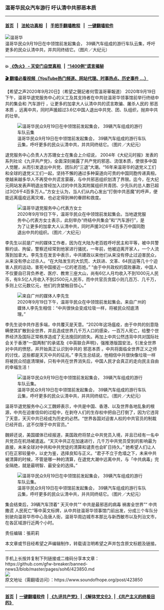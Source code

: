 ### 温哥华民众汽车游行 吁认清中共邪恶本质 
------------------------

#### [首页](https://github.com/gfw-breaker/banned-news3/blob/master/README.md) &nbsp;&nbsp;|&nbsp;&nbsp; [法轮功真相](https://github.com/begood0513/basic/blob/master/README.md)  &nbsp;&nbsp;|&nbsp;&nbsp; [手把手翻墙教程](https://github.com/gfw-breaker/guides/wiki)  &nbsp;&nbsp;|&nbsp;&nbsp; [一键翻墙软件](https://github.com/gfw-breaker/nogfw/blob/master/README.md)  



<div><img alt="温哥华" src="https://img.soundofhope.org/2020-09/bannercars_8404-1600634162710.jpg"/>
<br/><figcaption class="caption">
 温哥华民众9月19日在中领馆前发起集会， 39辆汽车组成的游行车队云集，呼吁更多的民众认清中共，并共同终结它。（图片／大纪元）
</figcaption></div><hr/>

#### 💥 [《伪火》 - 天安门自焚真相 ](http://158.247.195.190:10000/videos/blog/weihuo.html)&nbsp; |&nbsp; [“1400例”谎言揭秘  ](http://158.247.195.190:10000/videos/blog/jiexi1400.html)

#### [ 🎬  翻墙必看视频（YouTube热门频道、网站代理、时事热点、历史事件 ...）](https://github.com/gfw-breaker/links/blob/master/banned.md)

<div><div class="Content__Wrapper sc-1bvya0-0 grZQxZ">
 <p class="meta-top">
  <span class="meta">
   【希望之声2020年9月20日】（希望之聲記者何雪溫哥華報道）
  </span>
  2020年9月19日下午，温哥华退党服务中心的义工及其支持者在中共驻温哥华领事馆前举行终结中共的集会和
  <ok href="/term/303721">
   汽车游行
  </ok>
  ，让更多的加拿大人认清中共的谎言欺骗、屠杀人民的
  <ok href="/term/226144">
   邪恶本质
  </ok>
  ，远离中共，同时声援超过3.6亿中国人退出中共党、团、队组织，抛弃中共的壮举。
 </p>
 <figure class="OImage__StyledFigure-sc-1lfley0-0 hHSfVg">
  <img alt="温哥华民众9月19日在中领馆前发起集会， 39辆汽车组成的游行车队云集" src="https://img.soundofhope.org/2020-09/car-tour_157-600x400-1600630073447.jpg"/>
  <br/><figcaption>
   温哥华民众9月19日在中领馆前发起集会， 39辆汽车组成的游行车队云集，呼吁更多的民众认清中共，并共同终结它。（图片／大纪元）
  </figcaption>
 </figure>
 <p>
  退党服务中心负责人方苏珊女士在集会上介绍说， 2004年《大纪元时报》发表的系列社论《九评共产党》，全面深刻揭露了共产党的邪恶、流氓本质，使很多中国人觉醒，从而引发退出中共党、团队的“三退”大潮。“16年来温哥华的退党义工们和全球的退党义工们一起，坚持不懈的通过多种渠道向可贵的中国同胞传递真相，使越来越多华人不再受中共谎言蒙蔽，与中共邪恶组织划清了界限。迄今，在大纪元网站发表声明退出曾经加入过的中共及其附属组织共青团、少先队的总人数已超过3亿6千4百多万人。”方女士认为，当人们从内心发出“打倒中共恶魔”的呼声，便能远离瘟疫远离灾难，也必定得到神的眷顾和救度。
 </p>
 <figure class="OImage__StyledFigure-sc-1lfley0-0 hHSfVg">
  <img alt="温哥华退党服务中心代表方女士" src="https://img.soundofhope.org/2020-09/susan-fang_8246-e1600613211915-1600629660896.jpg"/>
  <br/><figcaption>
   2020年9月19日下午，温哥华民众在中领馆前发起集会。当地退党服务中心代表方女士表示，此刻举办“终结中共集会”和“汽车游行”，是为了让更多的加拿大人认清中共，同时声援3亿6千4百多万中国同胞退出中共的组织。（图片／大纪元）
  </figcaption>
 </figure>
 <p>
  李先生以前是广州的媒体工作者，因为在大陆为老百姓呼吁民主和平等，被中共警察约谈、拘留，警察还经常到他家进行骚扰，一年前，他被迫离开家人，一个人流落到加拿大。李先生在发言中表示，中共建政以来他们从来没有停止过迫害民众，从来没有停止过杀人。“在大陆发生的大饥荒、大跃进、文革、64民运等几十个迫害人民的运动，害死中国接近一亿的老百姓。” “由于中共政权的腐败暴政，中国人不仅要自已背负养老、医疗、教育三座大山，尚有6亿人月均收入不到1000元人民币，有9.5亿人月收入不到2500元人民币，而中共官员贪腐小则几百万、几千万，多则上亿元数亿元，他们的贪婪触目惊心。”
 </p>
 <figure class="OImage__StyledFigure-sc-1lfley0-0 hHSfVg">
  <img alt="来自广州的媒体人李先生" src="https://img.soundofhope.org/2020-09/6c50a40041668bb2c2505fd302467847-e1600613663411-1600629848704.jpg"/>
  <br/><figcaption>
   2020年9月19日下午，温哥华民众在中领馆前发起集会。来自广州的媒体人李先生相信：“中共很快会变成垃圾一样，将被民众彻底清理。”
  </figcaption>
 </figure>
 <p>
  李先生说中共作恶多端，中共覆灭是天意。“2020年这场瘟疫，由于中共的刻意隐瞒使其扩散到全世界，并且造成世界几千万人口的感染，一百万人死亡，给整个世界经济及国际正常秩序造成了无法挽回的损失。再加上中共公然违背中共对国际社会关于香港“一国两制”的承诺及《中英联合声明》，强推港版国安法，引发全世界对中共的愤怒，并开始真正认识到中共的
  <ok href="/term/226144">
   邪恶本质
  </ok>
  。中共将面临全世界正义之师的讨伐，这些都是天灭中共的征兆。” 李先生总结说，他相信中共很快像垃圾一样将被民众彻底清理掉，只有中共在世界消失后，中国人民才会真正的走向民主自由的幸福生活！
 </p>
 <figure class="OImage__StyledFigure-sc-1lfley0-0 hHSfVg">
  <img alt="温哥华民众9月19日在中领馆前发起集会， 39辆汽车组成的游行车队云集。" src="https://img.soundofhope.org/2020-09/car-tour_146-e1600613292704-1600630572639.jpg"/>
  <br/><figcaption>
   温哥华民众9月19日在中领馆前发起集会， 39辆汽车组成的游行车队云集，呼吁更多的民众认清中共，并共同终结它。（图片／大纪元）
  </figcaption>
 </figure>
 <p>
  温哥华退党服务中心义工魏婷表示，中共是中国、香港、以及世界各地乱象的根源，中共在迫害信仰的过程中，在剥夺人们的生存权中把自己打倒了，因为它违背了天意，天灭中共已经成为历史的必然。“世界各国对迫害人权的中共官员的制裁已经开启，这不仅限于中共官员。”
 </p>
 <div class="AD_Embed__Wrap-sc-1xslmin-0 igMuqX module desktop">
  <div>
  </div>
 </div>
 <p>
  魏婷还说，美国媒体已经报道，美国政府将禁止中共党员入境，并且已经有一名中共党员在机场被遣返。“天灭中共正在加速进行，几千万中共党员受到的影响最为直接，未来全球对中共和中共党徒的清算和谴责也会旷日持久。” 她希望人们让人们在正邪较量中，以史为鉴，选择良知与正义。“君子不立于危墙之下，未来中共被清算的时候，不管是哪一种的清算，在退党大潮中远离中共，与「中共病毒」完全隔绝，就是最明智、最安全的选择。”
 </p>
 <figure class="OImage__StyledFigure-sc-1lfley0-0 hHSfVg">
  <img alt="温哥华民众9月19日在中领馆前发起集会， 39辆汽车组成的游行车队云集。" src="https://img.soundofhope.org/2020-09/car-tour_8398-e1600613269612-1600630695591.jpg"/>
  <br/><figcaption>
   温哥华民众9月19日在中领馆前发起集会， 39辆汽车组成的游行车队云集，呼吁更多的民众认清中共，并共同终结它。（图片／大纪元）
  </figcaption>
 </figure>
 <p>
  集会结束后，39辆汽车顶着“ 天灭中共”“ 中共是最邪恶的病毒 祸害全世界”“ 中共撒谎 人民死亡”等中英文标牌，从中共驻温哥华领事馆门前出发，分成三个车队分别驶向温哥华市中心及唐人街，温哥华周边城市本那比与新西敏市以及列治文市，在各区域游行近两个小时。
 </p>
 <p class="meta-btm">
  责任编辑：張莉莉
 </p>
 <p class="meta-btm">
  本文章或节目经希望之声编辑制作，转载请注明希望之声并包含原文标题及链接。
 </p>
</div>
</div>
<hr/>
手机上长按并复制下列链接或二维码分享本文章：<br/>
https://github.com/gfw-breaker/banned-news3/blob/master/pages/soh6/423850.md <br/>
<a href='https://github.com/gfw-breaker/banned-news3/blob/master/pages/soh6/423850.md'><img src='https://github.com/gfw-breaker/banned-news3/blob/master/pages/soh6/423850.md.png'/></a> <br/>
原文地址（需翻墙访问）：https://www.soundofhope.org/post/423850


------------------------
#### [首页](https://github.com/gfw-breaker/banned-news3/blob/master/README.md) &nbsp;|&nbsp; [一键翻墙软件](https://github.com/gfw-breaker/nogfw/blob/master/README.md) &nbsp;| [《九评共产党》](https://github.com/gfw-breaker/9ping.md/blob/master/README.md#九评之一评共产党是什么) | [《解体党文化》](https://github.com/gfw-breaker/jtdwh.md/blob/master/README.md) | [《共产主义的终极目的》](https://github.com/gfw-breaker/gczydzjmd.md/blob/master/README.md)


<img src='http://gfw-breaker.win/banned-news3/pages/soh6/423850.md' width='0px' height='0px'/>